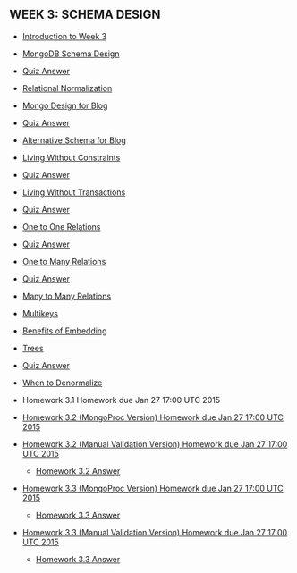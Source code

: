 WEEK 3: SCHEMA DESIGN
---------------------

-   [Introduction to Week
    3](https://www.youtube.com/watch?v=9urnY4OcuNM)

-   [MongoDB Schema Design](https://www.youtube.com/watch?v=itnfWjMnQ4A)
-   [Quiz Answer](https://www.youtube.com/watch?v=OVDnLJXpqNE)

-   [Relational
    Normalization](https://www.youtube.com/watch?v=GX__f2s4hd8)

-   [Mongo Design for Blog](https://www.youtube.com/watch?v=PRylEHH5t84)
-   [Quiz Answer](https://www.youtube.com/watch?v=s5E0T4caqj4)

-   [Alternative Schema for
    Blog](https://www.youtube.com/watch?v=ZvqNWVWB2-o)

-   [Living Without
    Constraints](https://www.youtube.com/watch?v=YFRMkDPaams)
-   [Quiz Answer](https://www.youtube.com/watch?v=3VckBMGInic)

-   [Living Without
    Transactions](https://www.youtube.com/watch?v=FfRr3qjRfww)
-   [Quiz Answer](https://www.youtube.com/watch?v=189zABW3HHk)

-   [One to One Relations](https://www.youtube.com/watch?v=cCsfon0vUlQ)
-   [Quiz Answer](https://www.youtube.com/watch?v=BjW64RkzlGg)

-   [One to Many Relations](https://www.youtube.com/watch?v=EIaP1KbVkUc)
-   [Quiz Answer](https://www.youtube.com/watch?v=KQcspnr-Y2M)

-   [Many to Many
    Relations](https://www.youtube.com/watch?v=fEYYjZ7zEHc)

-   [Multikeys](https://www.youtube.com/watch?v=KtIY4Q1tUao)

-   [Benefits of Embedding](https://www.youtube.com/watch?v=XIN0Dqht08Q)

-   [Trees](https://www.youtube.com/watch?v=80P6yVSkKQY)
-   [Quiz Answer](https://www.youtube.com/watch?v=80P6yVSkKQY)

-   [When to Denormalize](https://www.youtube.com/watch?v=jDZ-HFoJ0vg)

-   Homework 3.1 Homework due Jan 27 17:00 UTC 2015

-   [Homework 3.2 (MongoProc Version) Homework due Jan 27 17:00 UTC
    2015](https://university.mongodb.com/courses/10gen/M101JS/2015_January/courseware/Week_3_Schema_Design/52e6871de2d423298bce849c/)

-   [Homework 3.2 (Manual Validation Version) Homework due Jan 27 17:00
    UTC 2015](https://www.youtube.com/watch?v=Sb4gUigJL5M)
    -   [Homework 3.2
        Answer](https://www.youtube.com/watch?v=-LgafczzMBo)
-   [Homework 3.3 (MongoProc Version) Homework due Jan 27 17:00 UTC
    2015](https://www.youtube.com/watch?v=E2Iu_y2oCwQ)
    -   [Homework 3.3
        Answer](https://www.youtube.com/watch?v=-2AGJ76ckLc)
-   [Homework 3.3 (Manual Validation Version) Homework due Jan 27 17:00
    UTC 2015](https://www.youtube.com/watch?v=E2Iu_y2oCwQ)
    -   [Homework 3.3
        Answer](https://www.youtube.com/watch?v=-2AGJ76ckLc)
